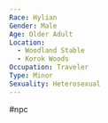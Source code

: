```yaml
---
Race: Hylian
Gender: Male
Age: Older Adult
Location:
  - Woodland Stable
  - Korok Woods
Occupation: Traveler
Type: Minor
Sexuality: Heterosexual
---
```

#npc 

